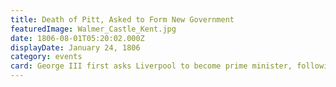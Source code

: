 ```yaml
---
title: Death of Pitt, Asked to Form New Government
featuredImage: Walmer_Castle_Kent.jpg
date: 1806-08-01T05:20:02.000Z
displayDate: January 24, 1806
category: events
card: George III first asks Liverpool to become prime minister, following the death of Pitt. After reflecting for two hours, Liverpool turns the offer down; he is consoled by being given Pitt’s lucrative office of Lord Warden of the Cinque Ports.
---
```

